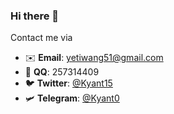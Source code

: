 ### Hi there 👋

Contact me via
- ✉️ **Email**: yetiwang51@gmail.com
- 🐧 **QQ**: 257314409
- 🐦 **Twitter**: [@Kyant15](https://twitter.com/Kyant15)
- 🛩️ **Telegram**: [@Kyant0](https://t.me/Kyant0)
